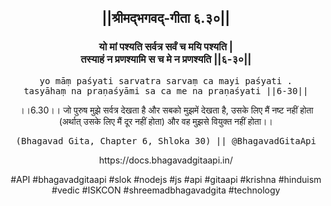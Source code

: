 <center><h2>||श्रीमद्‍भगवद्‍-गीता ६.३०||</h2>
<h3>यो मां पश्यति सर्वत्र सर्वं च मयि पश्यति |<br/>तस्याहं न प्रणश्यामि स च मे न प्रणश्यति ||६-३०||</h3>
<pre>yo māṃ paśyati sarvatra sarvaṃ ca mayi paśyati .<br/>tasyāhaṃ na praṇaśyāmi sa ca me na praṇaśyati ||6-30||</pre>
<p>।।6.30।। जो पुरुष मुझे सर्वत्र देखता है और सबको मुझमें देखता है, उसके लिए मैं नष्ट नहीं होता (अर्थात् उसके लिए मैं दूर नहीं होता) और वह मुझसे वियुक्त नहीं होता।।</p>
<pre>(Bhagavad Gita, Chapter 6, Shloka 30) || @BhagavadGitaApi</pre><p>https://docs.bhagavadgitaapi.in/</p><p>#API #bhagavadgitaapi #slok #nodejs #js #api #gitaapi #krishna #hinduism #vedic #ISKCON #shreemadbhagavadgita #technology</p></center>